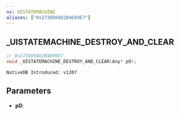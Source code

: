 ```yaml
---
ns: UISTATEMACHINE
aliases: ["0x2738D68D2B4E09E7"]
---
```

## _UISTATEMACHINE_DESTROY_AND_CLEAR

```c
// 0x2738D68D2B4E09E7
void _UISTATEMACHINE_DESTROY_AND_CLEAR(Any* p0);
```

```
NativeDB Introduced: v1207
```

## Parameters
* **p0**:
